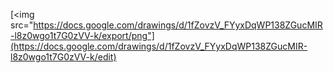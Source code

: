 
[<img src="https://docs.google.com/drawings/d/1fZovzV_FYyxDqWP138ZGucMIR-l8z0wgo1t7G0zVV-k/export/png"](https://docs.google.com/drawings/d/1fZovzV_FYyxDqWP138ZGucMIR-l8z0wgo1t7G0zVV-k/edit)
